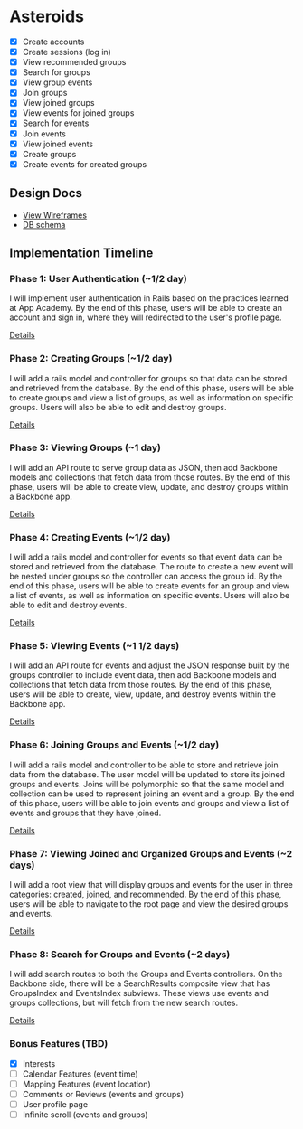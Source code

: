 # Asteroids

[Live Link]: trippdavis.github.io

- [X] Create accounts
- [X] Create sessions (log in)
- [X] View recommended groups
- [X] Search for groups
- [X] View group events
- [X] Join groups
- [X] View joined groups
- [X] View events for joined groups
- [X] Search for events
- [X] Join events
- [X] View joined events
- [X] Create groups
- [X] Create events for created groups

## Design Docs
* [View Wireframes][views]
* [DB schema][schema]

[views]: ./docs/views.md
[schema]: ./docs/schema.md

## Implementation Timeline

### Phase 1: User Authentication (~1/2 day)
I will implement user authentication in Rails based on the practices learned at
App Academy. By the end of this phase, users will be able to create an account
and sign in, where they will redirected to the user's profile page.

[Details][phase-one]

### Phase 2: Creating Groups (~1/2 day)
I will add a rails model and controller for groups so that data can be
stored and retrieved from the database. By the end of this phase, users will be
able to create groups and view a list of groups, as well as information on
specific groups. Users will also be able to edit and destroy groups.

[Details][phase-two]

### Phase 3: Viewing Groups (~1 day)
I will add an API route to serve group data as JSON, then add Backbone models
and collections that fetch data from those routes. By the end of this phase,
users will be able to create view, update, and destroy groups within a Backbone
app.

[Details][phase-three]

### Phase 4: Creating Events (~1/2 day)
I will add a rails model and controller for events so that event data can be
stored and retrieved from the database. The route to create a new event will be
nested under groups so the controller can access the group id. By the end of
this phase, users will be able to create events for an group and view a list of
events, as well as information on specific events. Users will also be able to
edit and destroy events.

[Details][phase-four]

### Phase 5: Viewing Events (~1 1/2 days)
I will add an API route for events and adjust the JSON response built by the
groups controller to include event data, then add Backbone models and
collections that fetch data from those routes. By the end of this phase,
users will be able to create, view, update, and destroy events within the
Backbone app.

[Details][phase-five]

### Phase 6: Joining Groups and Events (~1/2 day)
I will add a rails model and controller to be able to store and retrieve join
data from the database. The user model will be updated to store its joined
groups and events. Joins will be polymorphic so that the same model and
collection can be used to represent joining an event and a group. By the end of
this phase, users will be able to join events and groups and view a list of
events and groups that they have joined.

[Details][phase-six]

### Phase 7: Viewing Joined and Organized Groups and Events (~2 days)
I will add a root view that will display groups and events for the user in three
categories: created, joined, and recommended. By the end of this phase, users
will be able to navigate to the root page and view the desired groups and
events.

[Details][phase-seven]

### Phase 8: Search for Groups and Events (~2 days)
I will add search routes to both the Groups and Events controllers. On the
Backbone side, there will be a SearchResults composite view that has GroupsIndex
and EventsIndex subviews. These views use events and groups collections, but
will fetch from the new search routes.

[Details][phase-eight]

### Bonus Features (TBD)
- [X] Interests
- [ ] Calendar Features (event time)
- [ ] Mapping Features (event location)
- [ ] Comments or Reviews (events and groups)
- [ ] User profile page
- [ ] Infinite scroll (events and groups)

[phase-one]: ./docs/phases/phase1.md
[phase-two]: ./docs/phases/phase2.md
[phase-three]: ./docs/phases/phase3.md
[phase-four]: ./docs/phases/phase4.md
[phase-five]: ./docs/phases/phase5.md
[phase-six]: ./docs/phases/phase6.md
[phase-seven]: ./docs/phases/phase7.md
[phase-eight]: ./docs/phases/phase8.md
